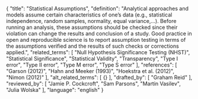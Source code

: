{
  "title": "Statistical Assumptions",
  "definition": "Analytical approaches and models assume certain characteristics of one’s data (e.g., statistical independence, random samples, normality, equal variance,...). Before running an analysis, these assumptions should be checked since their violation can change the results and conclusion of a study. Good practice in open and reproducible science is to report assumption testing in terms of the assumptions verified and the results of such checks or corrections applied.",
  "related_terms": [
    "Null Hypothesis Significance Testing (NHST)",
    "Statistical Significance",
    "Statistical Validity",
    "Transparency",
    "Type I error",
    "Type II error",
    "Type M error",
    "Type S error"
  ],
  "references": [
    "Garson (2012)",
    "Hahn and Meeker (1993)",
    "Hoekstra et al. (2012)",
    "Nimon (2012)"
  ],
  "alt_related_terms": [
    {}
  ],
  "drafted_by": [
    "Graham Reid"
  ],
  "reviewed_by": [
    "Jamie P. Cockcroft",
    "Sam Parsons",
    "Martin Vasilev",
    "Julia Wolska"
  ],
  "language": "english"
}
